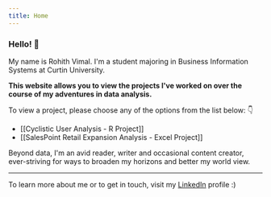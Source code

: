 ```yaml
---
title: Home
---
```

### Hello! 👋

My name is Rohith Vimal. I'm a student majoring in Business Information Systems at Curtin University.

**This website allows you to view the projects I've worked on over the course of my adventures in data analysis.**

To view a project, please choose any of the options from the list below: 👇

- [[Cyclistic User Analysis - R Project]]
- [[SalesPoint Retail Expansion Analysis - Excel Project]]
  
Beyond data, I'm an avid reader, writer and occasional content creator, ever-striving for ways to broaden my horizons and better my world view.

---
 
 To learn more about me or to get in touch, visit my [LinkedIn](https://www.linkedin.com/in/rohith-vim/) profile :)
